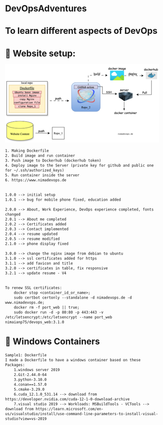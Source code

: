 # DevOpsAdventures
# To learn different aspects of DevOps

# &#128640; Website setup:
![Alt text](website_cycle.svg)

	1. Making Dockerfile
	2. Build image and run container
	3. Push image to Dockerhub (dockerhub token)
	4. Deploy image to the Server (private key for github and public one for ~/.ssh/authorized_keys)
	5. Run container inside the server
 	6. https://www.nimadevops.de


	1.0.0 --> initial setup
	1.0.1 --> bug for mobile phone fixed, education added

 	2.0.0 --> About, Work Experience, DevOps experience completed, fonts changed
	2.0.1 --> About me completed
	2.0.2 --> Certificates added
	2.0.3 --> Contact implemented
	2.0.4 --> resume updated
	2.0.5 --> resume modified
	2.1.0 --> phone display fixed

	3.0.0 --> change the nginx image from debian to ubuntu
	3.1.0 --> ssl certificates added for https
	3.1.1 --> add favicon and title
	3.2.0 --> certificates in table, fix responsive
	3.2.1 --> update resume - V4
	

	To renew SSL certificates:
		docker stop <container_id_or_name>;
		sudo certbot certonly --standalone -d nimadevops.de -d www.nimadevops.de;
		docker rm -f port_web || true;
		sudo docker run -d -p 80:80 -p 443:443 -v /etc/letsencrypt:/etc/letsencrypt --name port_web nimaianp75/devops_web:3.1.0

# &#128640; Windows Containers
	Sample1: Dockerfile
 	I made a Dockerfile to have a windows container based on these Packages:
		1.windows server 2019
		2.Git-2.44.0-64
		3.python-3.10.0
		4.conan==1.57.0
		5.cmake-3.29.0 
		6.cuda_12.1.0_531.14 --> download from https://developer.nvidia.com/cuda-12-1-0-download-archive
		7.visual studio 2019 --> Workloads: MSBuildTools - VCTools --> download from https://learn.microsoft.com/en-us/visualstudio/install/use-command-line-parameters-to-install-visual-studio?view=vs-2019
  	
